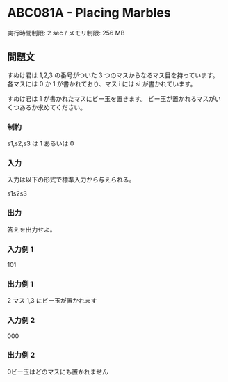 # ABC081A - Placing Marbles
実行時間制限: 2 sec / メモリ制限: 256 MB

## 問題文
すぬけ君は 1,2,3 の番号がついた 3 つのマスからなるマス目を持っています。 各マスには 0 か 1 が書かれており、マス i には 
si が書かれています。

すぬけ君は 1 が書かれたマスにビー玉を置きます。 ビー玉が置かれるマスがいくつあるか求めてください。

### 制約
s1,s2,s3 は 1 あるいは 0

### 入力
入力は以下の形式で標準入力から与えられる。

s1s2s3

### 出力
答えを出力せよ。

### 入力例 1 
101

### 出力例 1 
2
マス 1,3 にビー玉が置かれます

### 入力例 2 
000

### 出力例 2 
0ビー玉はどのマスにも置かれません